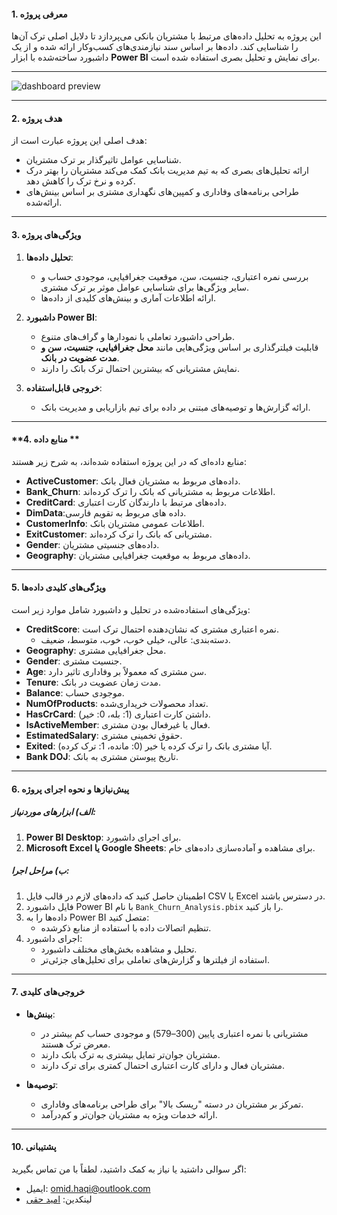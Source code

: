 

#### **1. معرفی پروژه**  
این پروژه به تحلیل داده‌های مرتبط با مشتریان بانکی می‌پردازد تا دلایل اصلی ترک آن‌ها را شناسایی کند. داده‌ها بر اساس سند نیازمندی‌های کسب‌وکار ارائه شده و از یک داشبورد ساخته‌شده با ابزار **Power BI** برای نمایش و تحلیل بصری استفاده شده است.

---
![dashboard preview](https://ox0.ir/src/dashboard.png)

---

#### **2. هدف پروژه**  
هدف اصلی این پروژه عبارت است از:
- شناسایی عوامل تاثیرگذار بر ترک مشتریان.
- ارائه تحلیل‌های بصری که به تیم مدیریت بانک کمک می‌کند مشتریان را بهتر درک کرده و نرخ ترک را کاهش دهد.
- طراحی برنامه‌های وفاداری و کمپین‌های نگهداری مشتری بر اساس بینش‌های ارائه‌شده.

---

#### **3. ویژگی‌های پروژه**  
1. **تحلیل داده‌ها**:  
   - بررسی نمره اعتباری، جنسیت، سن، موقعیت جغرافیایی، موجودی حساب و سایر ویژگی‌ها برای شناسایی عوامل موثر بر ترک مشتری.
   - ارائه اطلاعات آماری و بینش‌های کلیدی از داده‌ها.

2. **داشبورد Power BI**:  
   - طراحی داشبورد تعاملی با نمودارها و گراف‌های متنوع.
   - قابلیت فیلترگذاری بر اساس ویژگی‌هایی مانند **محل جغرافیایی، جنسیت، سن و مدت عضویت در بانک**.
   - نمایش مشتریانی که بیشترین احتمال ترک بانک را دارند.

3. **خروجی قابل‌استفاده**:  
   - ارائه گزارش‌ها و توصیه‌های مبتنی بر داده برای تیم بازاریابی و مدیریت بانک.

---

#### **4. منابع داده **  
منابع داده‌ای که در این پروژه استفاده شده‌اند، به شرح زیر هستند:
- **ActiveCustomer**: داده‌های مربوط به مشتریان فعال بانک.
- **Bank_Churn**: اطلاعات مربوط به مشتریانی که بانک را ترک کرده‌اند.
- **CreditCard**: داده‌های مرتبط با دارندگان کارت اعتباری.
- **DimData**:داده های مربوط به تقویم فارسی.
- **CustomerInfo**: اطلاعات عمومی مشتریان بانک.
- **ExitCustomer**: مشتریانی که بانک را ترک کرده‌اند.
- **Gender**: داده‌های جنسیتی مشتریان.
- **Geography**: داده‌های مربوط به موقعیت جغرافیایی مشتریان.

---

#### **5. ویژگی‌های کلیدی داده‌ها**  
ویژگی‌های استفاده‌شده در تحلیل و داشبورد شامل موارد زیر است:
- **CreditScore**: نمره اعتباری مشتری که نشان‌دهنده احتمال ترک است.  
  - دسته‌بندی: عالی، خیلی خوب، خوب، متوسط، ضعیف.
- **Geography**: محل جغرافیایی مشتری.
- **Gender**: جنسیت مشتری.
- **Age**: سن مشتری که معمولاً بر وفاداری تاثیر دارد.
- **Tenure**: مدت زمان عضویت در بانک.
- **Balance**: موجودی حساب.
- **NumOfProducts**: تعداد محصولات خریداری‌شده.
- **HasCrCard**: داشتن کارت اعتباری (1: بله، 0: خیر).
- **IsActiveMember**: فعال یا غیرفعال بودن مشتری.
- **EstimatedSalary**: حقوق تخمینی مشتری.
- **Exited**: آیا مشتری بانک را ترک کرده یا خیر (0: مانده، 1: ترک کرده).
- **Bank DOJ**: تاریخ پیوستن مشتری به بانک.

---

#### **6. پیش‌نیازها و نحوه اجرای پروژه**  
##### **الف) ابزارهای موردنیاز**:
1. **Power BI Desktop**: برای اجرای داشبورد.  
2. **Microsoft Excel یا Google Sheets**: برای مشاهده و آماده‌سازی داده‌های خام.  

##### **ب) مراحل اجرا**:
1. اطمینان حاصل کنید که داده‌های لازم در قالب فایل CSV یا Excel در دسترس باشند.
2. فایل داشبورد Power BI با نام `Bank_Churn_Analysis.pbix` را باز کنید.
3. داده‌ها را به Power BI متصل کنید:
   - تنظیم اتصالات داده با استفاده از منابع ذکرشده.
4. اجرای داشبورد:
   - تحلیل و مشاهده بخش‌های مختلف داشبورد.
   - استفاده از فیلترها و گزارش‌های تعاملی برای تحلیل‌های جزئی‌تر.

---

#### **7. خروجی‌های کلیدی**  
- **بینش‌ها**:
  - مشتریانی با نمره اعتباری پایین (300–579) و موجودی حساب کم بیشتر در معرض ترک هستند.
  - مشتریان جوان‌تر تمایل بیشتری به ترک بانک دارند.
  - مشتریان فعال و دارای کارت اعتباری احتمال کمتری برای ترک دارند.

- **توصیه‌ها**:
  - تمرکز بر مشتریان در دسته "ریسک بالا" برای طراحی برنامه‌های وفاداری.
  - ارائه خدمات ویژه به مشتریان جوان‌تر و کم‌درآمد.

---


#### **10. پشتیبانی**  
اگر سوالی داشتید یا نیاز به کمک داشتید، لطفاً با من تماس بگیرید:
- ایمیل: omid.haqi@outlook.com
- لینکدین: [امید حقی](https://www.linkedin.com/in/omid-haghi)  
